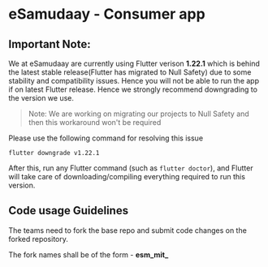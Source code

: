 # eSamudaay - Consumer app

## Important Note:

We at eSamudaay are currently using Flutter verison **1.22.1** which is behind the latest stable release(Flutter has migrated to Null Safety) due to some stability and compatibility issues. Hence you will not be able to run the app if on latest Flutter release. Hence we strongly recommend downgrading to the version we use.

>Note: We are working on migrating our projects to Null Safety and then this workaround won't be required

Please use the following command for resolving this issue

``` flutter downgrade v1.22.1 ``` 

After this, run any Flutter command (such as `flutter doctor`), and Flutter will take care of downloading/compiling everything required to run this version.


## Code usage Guidelines

The teams need to fork the base repo and submit code changes on the forked repository.

The fork names shall be of the form - **esm_mit_<team-name>**
